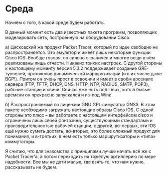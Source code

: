 # Среда

 Начнём с того, в какой среде будем работать.  
  
В данный момент есть два известных пакета программ, позволяющих моделировать сеть, построенную на оборудовании Cisco:  
  
а\) Цисковский же продукт Packet Tracer, который по идее свободно не распространяется. Это эмулятор и имеет лишь некоторые функции Cisco IOS. Вообще говоря, он сильно ограничен и многие вещи в нём реализованы лишь отчасти. Никаких тонких настроек. С другой стороны к настоящему моменту версия 5.3.2 поддерживает создание GRE-туннелей, протоколов динамической маршрутизации \(и в их числе даже BGP!\). Притом он очень прост в освоении и имеет в своём арсенале сервера \(FTP, TFTP, DHCP, DNS, HTTP, NTP, RADIUS, SMTP, POP3\), рабочие станции и свичи. Сейчас уже есть под Linux, хотя в былые времени он прекрасно запускался и из-под Wine.   
  
б\) Распространяемый по лицензии GNU GPL симулятор GNS3. В этом пакете необходимо загружать настоящие образы Cisco IOS. С одной стороны это плюс – вы работаете с настоящим интерфейсом cisco и ограничены лишь своей фантазией, существующими стандартами и производительностью рабочей станции, с другой, во-первых, эти IOS ещё нужно суметь достать, во-вторых, это более сложный продукт для понимания, и в-третьих, в нём есть только маршрутизаторы и «типа» коммутаторы.  
  
Я считаю, что для знакомства с принципами лучше начать всё же с Packet Tracer'a, а потом переходить на тяжёлую артиллерию по мере надобности. Все мы не дети малые, где взять то, что нам нужно, рассказывать не будем. 
